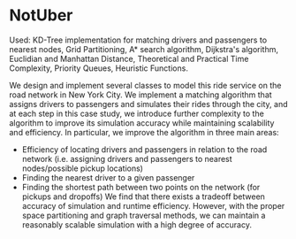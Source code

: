 # NotUber

Used: KD-Tree implementation for matching drivers and passengers to nearest nodes, Grid Partitioning, A* search algorithm, Dijkstra's algorithm, Euclidian and Manhattan Distance, Theoretical and Practical Time Complexity, Priority Queues, Heuristic Functions.

We design and implement several classes to model this ride service on the road network in New York City. We implement a matching algorithm that assigns drivers to passengers and simulates their rides through the city, and at each step in this case study, we introduce further complexity to the algorithm to improve its simulation accuracy while maintaining scalability and efficiency. In particular, we improve the algorithm in three main areas:
- Efficiency of locating drivers and passengers in relation to the road network (i.e. assigning drivers and passengers to nearest nodes/possible pickup locations)
- Finding the nearest driver to a given passenger
- Finding the shortest path between two points on the network (for pickups and dropoffs)
We find that there exists a tradeoff between accuracy of simulation and runtime efficiency. However, with the proper space partitioning and graph traversal methods, we can maintain a reasonably scalable simulation with a high degree of accuracy.

